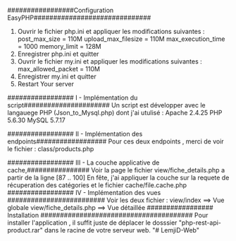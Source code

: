 #################Configuration EasyPHP##############################
1. Ouvrir le fichier  php.ini et appliquer les modifications suivantes :
post_max_size = 110M 
upload_max_filesize = 110M
max_execution_time = 1000
memory_limit = 128M 
2. Enregistrer  php.ini et quitter 
3. Ouvrir le fichier  my.ini et appliquer les modifications suivantes :
max_allowed_packet = 110M
4. Enregistrer my.ini et quitter 
5. Restart Your server

################# I - Implémentation du script######################
Un script est développer avec le langauege PHP (Json_to_Mysql.php) 
dont j'ai utulisé : 
Apache 2.4.25
PHP 5.6.30 
MySQL 5.7.17

################# II - Implémentation des endpoints##################
Pour ces deux endpoints , merci de voir le fichier :
class/products.php


################# III - La couche applicative de cache,################
Voir la page le fichier view/fiche_details.php a partir de la ligne 
 [87 .. 100] 
En fête, j'ai appliquer la couche sur la requete de récuperation 
des catégories 
et le fichier cache/file.cache.php
################# IV - Implémentation des vues #########################
Voir les deux fichier :
 view/index              ==> Vue globale
 view/fiche_details.php  ==> Vue détaillée
################# Installation  ####################################### 
Pour installer l'application , il suffit juste de déplacer le dosssier 
"php-rest-api-product.rar" dans le racine de votre serveur web. "# LemjiD-Web" 
